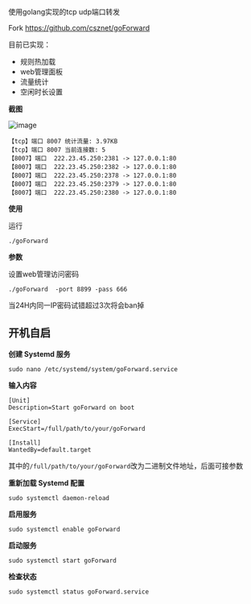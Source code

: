 使用golang实现的tcp udp端口转发

Fork https://github.com/csznet/goForward

目前已实现：

 - 规则热加载
 - web管理面板
 - 流量统计
 - 空闲时长设置

**截图**

![image](https://github.com/xieyuhua/portforward/assets/29120060/7a9355d7-b63e-495b-808d-5c262441e159)

```
【tcp】端口 8007 统计流量: 3.97KB
【tcp】端口 8007 当前连接数: 5
【8007】端口  222.23.45.250:2381 -> 127.0.0.1:80 
【8007】端口  222.23.45.250:2382 -> 127.0.0.1:80 
【8007】端口  222.23.45.250:2378 -> 127.0.0.1:80 
【8007】端口  222.23.45.250:2379 -> 127.0.0.1:80 
【8007】端口  222.23.45.250:2380 -> 127.0.0.1:80 

```

**使用**

运行
```
./goForward
```

**参数**

设置web管理访问密码

```
./goForward  -port 8899 -pass 666
```

当24H内同一IP密码试错超过3次将会ban掉

## 开机自启

**创建 Systemd 服务**

```
sudo nano /etc/systemd/system/goForward.service
```

**输入内容**

```
[Unit]
Description=Start goForward on boot

[Service]
ExecStart=/full/path/to/your/goForward

[Install]
WantedBy=default.target
```

其中的```/full/path/to/your/goForward```改为二进制文件地址，后面可接参数

**重新加载 Systemd 配置**
```
sudo systemctl daemon-reload
```

**启用服务**
```
sudo systemctl enable goForward
```
**启动服务**
```
sudo systemctl start goForward
```
**检查状态**
```
sudo systemctl status goForward.service
```
